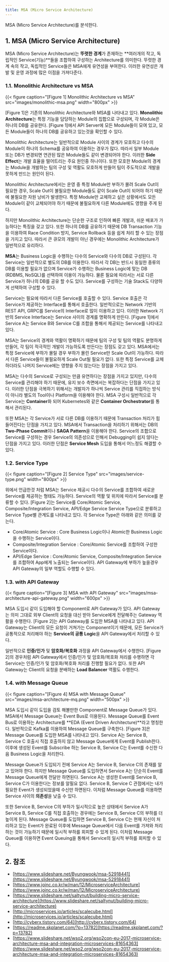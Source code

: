 ```yaml
---
title: MSA (Micro Service Architecture)
---
```


MSA (Micro Service Architecture)를 분석한다.

## 1. MSA (Micro Service Architecture)

MSA (Micro Service Architecture)는 **뚜렷한 경계**가 존재하는 **여러개의 작고, 독립적인 Service(기능)**들을 조합하여 구성하는 Architecture를 의미한다. 뚜렷한 경계 속의 작고, 독립적인 Service들은 MSA에게 유연성을 부여한다. 이러한 유연성은 개발 및 운영 과정에 많은 이점을 가져다준다.

### 1.1. Monolithic Architecture vs MSA

{{< figure caption="[Figure 1] Monolithic Architecture vs MSA" src="images/monolithic-msa.png" width="800px" >}}

[Figure 1]은 기존의 Monolithic Architecture와 MSA를 나타내고 있다. **Monolithic Architecture**는 특정 기능을 담당하는 Module의 집합으로 구성되며, 각 Module은 하나의 DB를 공유한다. [Figure 1]에서 API Server에 모든 Module들이 모여 있고, 모든 Module들이 하나의 DB를 공유하고 있는것을 확인할 수 있다.

Monolithic Architecture는 일반적으로 Module 사이의 경계가 모호하고 다수의 Module이 하나의 Schema를 공유하여 이용하는 경우가 많다. 따라서 일부 Module 또는 DB가 변경되면 연관된 많은 Module들도 같이 변경되어야 한다. 이러한 **Side Effect**는 개발 효율을 떨어트리는 주요 원인중 하나이다. 또한 모호한 Module의 경계는 Module을 개발하는 팀의 구성 및 역활도 모호하게 만들어 팀이 주도적으로 개발을 못하게 만드는 원인이 된다.

Monolithic Architecture에서는 운영 중 특정 Module만 부하가 몰려 Scale Out이 필요한 경우, Scale Out이 불필요한 Module들도 같이 Scale Out이 되어야 하기 때문에 불필요한 자원 낭비가 발생한다. 특정 Module만 교체하고 싶은 상황에서도 모든 Module이 같이 교체되어야 하기 때문에 불필요하게 다른 Module에도 영향을 주게 된다.

하지만 Monolithic Architecture는 단순한 구조로 인하여 빠른 개발과, 쉬운 배포가 가능하다는 특징을 갖고 있다. 또한 하나의 DB를 공유하기 때문에 DB Transaction 기능을 이용하여 Race Condition 방지, Service Rollback 등을 쉽게 처리 할 수 있는 장점을 가지고 있다. 따라서 큰 큐모의 개발이 아닌 경우에는 Monolithic Architecture가 일반적으로 유리하다.

**MSA**는 Business Logic을 수행하는 다수의 Service와 다수의 DB로 구성된다. 각 Service는 일반적으로 별도의 DB를 이용한다. 따라서 각 DB는 반드시 동일한 종류의 DB를 이용할 필요가 없으며 Service가 수행하는 Business Logic에 맞는 DB (RDBMS, NoSQL)를 선택하여 이용이 가능하다. 물론 필요에 따라서는 서로 다른 Service가 하나의 DB를 공유 할 수도 있다. Service를 구성하는 기술 Stack도 다양하게 선택하여 구성할 수 있다.

Service는 필요에 따라서 다른 Service를 호출할 수 있다. Service 호출은 각 Service가 제공하는 Interface를 통해서 호출한다. 일반적으로는 Network 기반의 REST API, GRPC를 Service의 Interface로 많이 이용하고 있다. 이러한 Network 기반의 Service Interface는 Service 사이의 경계를 명확하게 만든다. [Figure 1]에서 Service A는 Service B와 Service C를 조합을 통해서 제공되는 Service를 나타내고 있다.

MSA는 Service의 경계와 역활이 명확하기 때문에 팀의 구성 및 팀의 역활도 분명하게 만들어, 각 팀이 적극적인 개발이 가능하도록 만든다는 장점도 갖고 있다. MSA에서는 특정 Service에 부하가 몰릴 경우 부하가 몰린 Service만 Scale Out이 가능하다. 따라서 다른 Service들이 불필요하게 Scale Out될 필요가 없다. 또한 특정 Service를 교체하더라도 나머지 Service에는 영향을 주지 않는다는 장점을 가지고 있다.

MSA는 다수의 Service로 구성되는 만큼 유연하다는 장점을 가지고 있지만, 다수의 Service를 관리해야 하기 때문에, 유지 보수 측면에서는 복잡하다는 단점을 가지고 있다. 이러한 단점을 극복하기 위해서는 개발자가 하나씩 Service 관리를 직접하는 방식이 아니라 별도의 Tool이나 Platform을 이용해야 한다. MSA 구성시 일반적으로 각 Service는 **Container**화 되어 Kubernetes와 같은 **Container Orchestrator**를 통해서 관리된다.

또한 MSA는 각 Service가 서로 다른 DB를 이용하기 때문에 Transaction 처리가 힘들어진다는 단점을 가지고 있다. MSA에서 Transaction을 처리하기 위해서는 DB의 **Two-Phase Commit**이나 **SAGA Pattern**을 이용해야 한다. Service의 조합으로 Service를 구성하는 경우 Service의 의존성으로 인해서 Debugging이 쉽지 않다는 단점을 가지고 있다. 이러한 단점은 **Service Mesh** 도입을 통해서 어느정도 해결할 수 있다.

### 1.2. Service Type

{{< figure caption="[Figure 2] Service Type" src="images/service-type.png" width="800px" >}}

위에서 언급한것 처럼 MSA는 Service 제공시 다수의 Service를 조합하여 새로운 Service를 제공하는 형태도 가능하다. Service의 역활 및 위치에 따라서 Service를 분류할 수 있다. [Figure 2]는 Service를 Core/Atomic Service, Composite/Integration Service, API/Edge Service Service Type으로 분류하고 Service Type별 관계도를 나타내고 있다. 각 Service Type은 아래와 같은 의미를 갖는다.

* Core/Atomic Service : Core Business Logic이나 Atomic한 Business Logic을 수행하는 Service이다.
* Composite/Integration Service : Core/Atomic Service를 조합하여 구성한 Service이다.
* API/Edge Service : Core/Atomic Service, Composite/Integration Service를 조합하여 App에게 노출되는 Service이다. API Gateway에 부하가 높을경우 API Gateway의 일부 역할도 수행할 수 있다.

### 1.3. with API Gateway

{{< figure caption="[Figure 3] MSA with API Gateway" src="images/msa-architecture-api-gateway.png" width="600px" >}}

MSA 도입시 같이 도입해야 할 Component로 API Gateway가 있다. API Gateway는 의미 그대로 외부 Client의 요청을 대신 받아 Service에게 전달해주는 Gateway 역활을 수행한다. [Figure 2]는 API Gateway를 도입한 MSA를 나타내고 있다. API Gateway는 Client의 모든 요청이 거쳐가는 Component이기 때문에, 모든 Service가 공통적으로 처리해야 하는 **Service의 공통 Logic**을 API Gateway에서 처리할 수 있다.

일반적으로 **인증/인가** 및 **암호화/복호화** 과정을 API Gateway에서 수행한다. [Figure 2]의 경우처럼 API Gateway에서 인증/인가 및 암호화/복호화 처리를 수행하면 각 Service는 인증/인가 및 암호화/복호화 처리를 진행할 필요가 없다. 또한 API Gateway는 Client의 요청을 분배하는 **Load Balancer** 역활도 수행한다.

### 1.4. with Message Queue

{{< figure caption="[Figure 4] MSA with Message Queue" src="images/msa-architecture-mq.png" width="500px" >}}

MSA 도입시 같이 도입을 검토 해볼만한 Component로 Message Queue가 있다. MSA에서 Message Queue는 Event Bus로 이용된다. Message Queue를 Event Bus로 이용하는 Architecture를 **EDA (Event Driven Architecture)**라고 명칭한다. 일반적으로 Kafka를 이용하여 Message Queue를 구축한다. [Figure 3]은 Message Queue를 도입한 MSA를 나타내고 있다. Service A는 Service B, Service C 호출시 직접 호출하지 않고 Message Queue에게 Event를 Publish한다. 이후에 생성된 Event를 Subscribe 하는 Service B, Service C는 Event를 수신한 다음 Business Logic을 처리한다.

Message Queue가 도입되기 전에 Service A는 Service B, Service C의 존재를 알고 있어야 한다. 하지만 Message Queue를 도입하면서 Service A는 단순히 Event를 Message Queue에게 전달만 하면된다. Service A는 생성한 Event를 Service B, Service C가 이용한다는 정보를 알필요 없다. Service B, Service C 관점에서는 내가 필요한 Event가 생성되었을때 수신만 하면된다. 이처럼 Message Queue를 이용하면 Service 사이의 **의존성**을 낮출 수 있다.

또한 Service B, Service C의 부하가 일시적으로 높은 상태에서 Service A가 Service B, Service C를 직접 호출하는 경우에는 Service B, Service C의 부하를 더 높이게 된다. Message Queue를 도입하면 Service B, Service C는 현재 자신이 처리하고 있는 Event가 완료된 이후에 Message Queue에서 다음 Event를 가져와 처리하는 것이 가능하기 때문에 일시적 부하를 회피할 수 있게 된다. 이처럼 Message Queue를 이용하면 Event Queuing을 통해서 Service의 일시적 부하를 회피할 수 있다.

## 2. 참조

* [https://www.slideshare.net/Byungwook/msa-52918441](https://www.slideshare.net/Byungwook/msa-52918441)
* [https://www.joinc.co.kr/w/man/12/MicroserviceArchitecture](https://www.joinc.co.kr/w/man/12/MicroserviceArchitecture)
* [https://www.slideshare.net/saltynut/building-micro-service-architecture](https://www.slideshare.net/saltynut/building-micro-service-architecture)
* [http://microservices.io/articles/scalecube.html](http://microservices.io/articles/scalecube.html)
* [http://cyberx.tistory.com/64](http://cyberx.tistory.com/64)
* [https://readme.skplanet.com/?p=13782](https://readme.skplanet.com/?p=13782)
* [https://www.slideshare.net/wso2.org/wso2con-eu-2017-microservice-architecture-msa-and-integration-microservices-81654363](https://www.slideshare.net/wso2.org/wso2con-eu-2017-microservice-architecture-msa-and-integration-microservices-81654363)